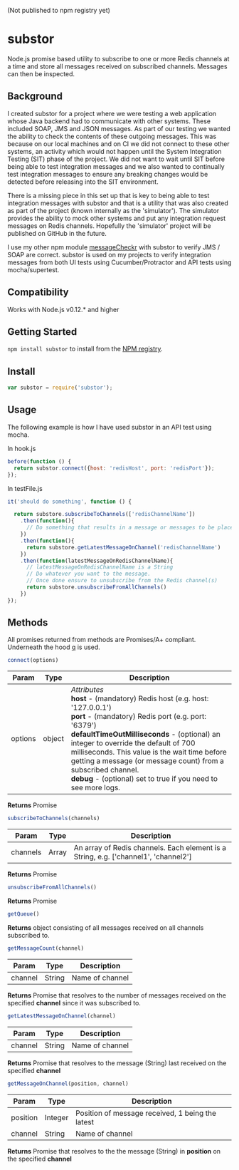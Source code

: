(Not published to npm registry yet)

substor
=======

Node.js promise based utility to subscribe to one or more Redis channels at a time and store all messages received on subscribed channels. Messages can then be inspected.

Background
----------

I created substor for a project where we were testing a web application whose Java backend had to communicate with other systems. These included SOAP, JMS and JSON messages. As part of our testing we wanted the ability to check the contents of these outgoing messages. This was because on our local machines and on CI we did not connect to these other systems, an activity which would not happen until the System Integration Testing (SIT) phase of the project. We did not want to wait until SIT before being able to test integration messages and we also wanted to continually test integration messages to ensure any breaking changes would be detected before releasing into the SIT environment.

There is a missing piece in this set up that is key to being able to test integration messages with substor and that is a utility that was also created as part of the project (known internally as the 'simulator'). The simulator provides the ability to mock other systems and put any integration request messages on Redis channels. Hopefully the 'simulator' project will be published on GitHub in the future.

I use my other npm module [messageCheckr](https://github.com/mrbenhowl/messageCheckr) with substor to verify JMS / SOAP are correct. substor is used on my projects to verify integration messages from both UI tests using Cucumber/Protractor and API tests using mocha/supertest.

Compatibility
------------

Works with Node.js v0.12.* and higher

Getting Started
---------------

`npm install substor` to install from the [NPM registry](https://www.npmjs.com/package/substor).

Install
-------

```javascript
var substor = require('substor');
```

Usage
-----

The following example is how I have used substor in an API test using mocha.

In hook.js

```javascript
before(function () {
  return substor.connect({host: 'redisHost', port: 'redisPort'});
});
```

In testFile.js

```javascript
it('should do something', function () {

  return substore.subscribeToChannels(['redisChannelName'])
    .then(function(){
      // Do something that results in a message or messages to be placed on Redis channel 'redisChannelName'
    })
    .then(function(){
      return substore.getLatestMessageOnChannel('redisChannelName')
    })
    .then(function(latestMessageOnRedisChannelName){
      // latestMessageOnRedisChannelName is a String
      // Do whatever you want to the message.
      // Once done ensure to unsubscribe from the Redis channel(s)
      return substore.unsubscribeFromAllChannels()
    })
});
```

Methods
-------

All promises returned from methods are Promises/A+ compliant. Underneath the hood [q](https://github.com/kriskowal/q) is used. 

```javascript
connect(options)
```
| Param | Type | Description |
|---|---|---|
|options | object | *Attributes* <br />**host** - (mandatory) Redis host (e.g. host: '127.0.0.1') <br />**port** - (mandatory) Redis port (e.g. port: '6379') <br />**defaultTimeOutMilliseconds** - (optional) an integer to override the default of 700 milliseconds. This value is the wait time before getting a message (or message count) from a subscribed channel. <br />**debug** - (optional) set to true if you need to see more logs.|

**Returns** Promise

```javascript
subscribeToChannels(channels)
```
| Param | Type | Description |
|---|---|---|
| channels | Array | An array of Redis channels. Each element is a String, e.g. ['channel1', 'channel2'] |

**Returns** Promise 

```javascript
unsubscribeFromAllChannels()
```
**Returns** Promise 

```javascript
getQueue()
```
**Returns** object consisting of all messages received on all channels subscribed to. 

```javascript
getMessageCount(channel)
```
| Param | Type | Description |
|---|---|---|
| channel | String | Name of channel |

**Returns** Promise that resolves to the number of messages received on the specified **channel** since it was subscribed to. 

```javascript
getLatestMessageOnChannel(channel)
```
| Param | Type | Description |
|---|---|---|
| channel | String | Name of channel |

**Returns** Promise that resolves to the message (String) last received on the specified **channel**

```javascript
getMessageOnChannel(position, channel)
```
| Param | Type | Description |
|---|---|---|
| position | Integer | Position of message received, 1 being the latest |
| channel | String | Name of channel |

**Returns** Promise that resolves to the the message (String) in **position** on the specified **channel**
